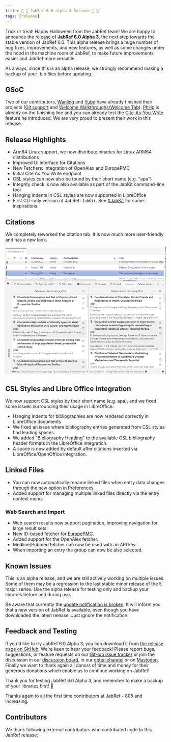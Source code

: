 ```yaml
---
title: 👻 🎃 JabRef 6.0-alpha.3 Release 🎃 👻
tags: [release]
---
```


Trick or treat! Happy Halloween from the JabRef team!
We are happy to announce the release of **JabRef 6.0 Alpha 3**, the next step towards the stable version of JabRef 6.0.
This alpha release brings a huge number of bug fixes, improvements, and new features, as well as some changes under the hood in the machine room of JabRef, to make future improvements easier and JabRef more versatile.

As always, since this is an alpha release, we strongly recommend making a backup of your .bib files before updating.

## GSoC

Two of our contributors, [Wanling](https://github.com/wanling0000) and [Yubo](https://github.com/Yubo-Cao) have already finished their projects ([Git support](https://github.com/JabRef/jabref/wiki/GSoC-2025-%E2%80%90-Git-Support-for-JabRef) and [Welcome Walkthroughs/Welcome Tab](https://github.com/JabRef/jabref/wiki/GSoC-2025-%E2%80%90-Walkthrough-and-Welcome-Tab)).
[Philip](https://github.com/palukku) is already on the finishing line and you can already test the [Cite-As-You-Write](https://blog.jabref.org/2025/07/25/cayw-endpoint/) feature he introduced.
We are very proud to present their work in this release.

## Release Highlights

- Arm64 Linux support, we now distribute binaries for Linux ARM64 distributions
- Improved UI interface for Citations
- New Fetchers: Integration of OpenAlex and EuropePMC
- Initial Cite As You Write endpoint
- CSL styles can now also be found by their short name (e.g. "apa")
- Integrity check is now also available as part of the JabKit command-line tool
- Hanging indents in CSL styles are now supported in LibreOffice
- First CLI-only version of JabRef: `JabKit`. See [#JabKit](https://foojay.social/tags/JabKit) for some inspirations.

## Citations

We completely reworked the citation tab. It is now much more user-friendly and has a new look.

![Citation Tab](../img/jabref60a3-citations.png)

## CSL Styles and Libre Office integration

We now support CSL styles by their short name (e.g. apa), and we fixed some issues surrounding their usage in LibreOffice.

- Hanging indents for bibliographies are now rendered correctly in LibreOffice documents
- We fixed an issue where bibliography entries generated from CSL styles had leading spaces.
- We added "Bibliography Heading" to the available CSL bibliography header formats in the LibreOffice integration.
- A space is now added by default after citations inserted via LibreOffice/OpenOffice integration.

## Linked Files

- You can now automatically rename linked files when entry data changes through the new option in Preferences
- Added support for managing multiple linked files directly via the entry context menu.

### Web Search and Import

- Web search results now support pagination, improving navigation for large result sets.
- New ID-based fetcher for [EuropePMC](https://europepmc.org/).
- Added support for the OpenAlex fetcher.
- Medline/Pubmed fetcher can now be used with an API key.
- When importing an entry the group can now be also selected.

## Known Issues

This is an alpha release, and we are still actively working on multiple issues. Some of them may be a regression to the last stable minor release of the 5 major series. Use the alpha release for testing only and backup your libraries before and during use.

Be aware that currently the [update notification is broken](https://github.com/JabRef/jabref/issues/13000). It will inform you that a new version of JabRef is available, even though you have downloaded the latest release. Just ignore the notification.

## Feedback and Testing

If you'd like to try JabRef 6.0 Alpha 3, you can download it from [the release page on GitHub](https://github.com/JabRef/jabref/releases/tag/v6.0-alpha3).
We’re keen to hear your feedback! Please report bugs, suggestions, or feature requests on our [GitHub issue tracker](https://github.com/JabRef/jabref/issues) or join the discussion in our [discussion board](https://discourse.jabref.org/), in our [gitter-channel](https://gitter.im/JabRef/jabref) or on [Mastodon](https://foojay.social/@jabref).
Finally we want to thank again all donors of time and money for their generous donations which enable us to continue working on JabRef!

Thank you for testing JabRef 6.0 Alpha 3, and remember to make a backup of your libraries first! 💙

Thanks again to all the first time contributors at JabRef - 805 and increasing.

## Contributors

We thank following external contributors who contributed code to this JabRef release:
